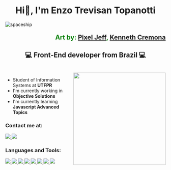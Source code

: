 <h1 align="center">
Hi👋, I'm Enzo Trevisan Topanotti
</h1>

![spaceship](https://user-images.githubusercontent.com/69278367/215359881-3ddb5f71-5667-43c8-a0f0-30f5c15f2834.gif)

<p align="right" style="color:green;font-weight:700;font-size:20px"> 
Art by: <a href="https://www.artstation.com/pixeljeff1995" target="_blank">Pixel Jeff</a>,  
  <a href="https://www.behance.net/kennethcremona" target="_blank">Kenneth Cremona</a>
</p>


<h2 align="center">
💻 Front-End developer from Brazil 💻
</h2>
<br/>

<img align="right" width=290 src="https://user-images.githubusercontent.com/69278367/215366798-f32f1c6c-e2db-4121-9722-23ffe6c8119f.gif" />

* Student of Information Systems at **UTFPR**
* I'm currently working in  **Objective Solutions**
* I'm currently learning **Javascript Advanced Topics**


### Contact me at: 
<p align="left">
  <a href="https://www.linkedin.com/in/enzo-trevisan-topanotti-ba9576197/">
    <img src="https://skillicons.dev/icons?i=linkedin" />
  </a>
    <a href="https://www.instagram.com/enzoo_trevisan_/">
    <img src="https://skillicons.dev/icons?i=instagram" />
  </a>
</p>

### Languages and Tools: 
<p align="left">
    <a href="https://developer.mozilla.org/pt-BR/docs/Web/HTML">
    <img src="https://skillicons.dev/icons?i=html" />
    </a>
    <a href="https://developer.mozilla.org/pt-BR/docs/Web/CSS">
    <img src="https://skillicons.dev/icons?i=css" />
  </a>
    <a href="https://developer.mozilla.org/pt-BR/docs/Web/JavaScript">
    <img src="https://skillicons.dev/icons?i=js" />
  </a>
    <a href="https://www.typescriptlang.org/">
    <img src="https://skillicons.dev/icons?i=ts" />
  </a>
    <a href="https://pt-br.reactjs.org/">
    <img src="https://skillicons.dev/icons?i=react" />
  </a>
    <a href="https://angular.io/">
    <img src="https://skillicons.dev/icons?i=angular" />
  </a>
    <a href="https://nodejs.org/en/">
    <img src="https://skillicons.dev/icons?i=nodejs" />
  </a>
        <a href="https://www.linux.org/pages/download/">
    <img src="https://skillicons.dev/icons?i=linux" />
  </a>
</p>

